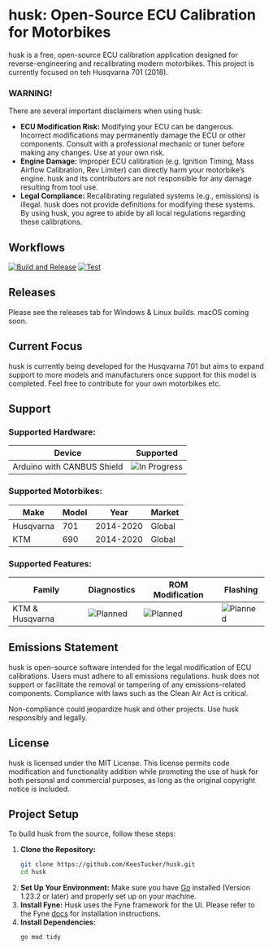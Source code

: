 ﻿# husk: Open-Source ECU Calibration for Motorbikes

husk is a free, open-source ECU calibration application designed for reverse-engineering and recalibrating modern motorbikes. This project is currently focused on teh Husqvarna 701 (2018).

### WARNING!

There are several important disclaimers when using husk:

- **ECU Modification Risk:** Modifying your ECU can be dangerous. Incorrect modifications may permanently damage the ECU or other components. Consult with a professional mechanic or tuner before making any changes. Use at your own risk.
- **Engine Damage:** Improper ECU calibration (e.g. Ignition Timing, Mass Airflow Calibration, Rev Limiter) can directly harm your motorbike’s engine. husk and its contributors are not responsible for any damage resulting from tool use.
- **Legal Compliance:** Recalibrating regulated systems (e.g., emissions) is illegal. husk does not provide definitions for modifying these systems. By using husk, you agree to abide by all local regulations regarding these calibrations.

## Workflows
[![Build and Release](https://github.com/KeesTucker/husk/actions/workflows/build-release.yml/badge.svg)](https://github.com/KeesTucker/husk/actions/workflows/build-release.yml)
[![Test](https://github.com/KeesTucker/husk/actions/workflows/test.yml/badge.svg)](https://github.com/KeesTucker/husk/actions/workflows/test.yml)

## Releases
Please see the releases tab for Windows & Linux builds. macOS coming soon.

## Current Focus

husk is currently being developed for the Husqvarna 701 but aims to expand support to more models and manufacturers once support for this model is completed. Feel free to contribute for your own motorbikes etc.

## Support
### Supported Hardware:
  | Device                     | Supported                                                                |
  |----------------------------|--------------------------------------------------------------------------|
  | Arduino with CANBUS Shield | ![In Progress](https://badgen.net/badge/color/In%20Progress/blue?label=) |

### Supported Motorbikes:
  | Make      | Model | Year      | Market |
  |-----------|-------|-----------|--------|
  | Husqvarna | 701   | 2014-2020 | Global |
  | KTM       | 690   | 2014-2020 | Global |

### Supported Features:
| Family          | Diagnostics                                                      | ROM Modification                                                 | Flashing                                                         |
|-----------------|------------------------------------------------------------------|------------------------------------------------------------------|------------------------------------------------------------------|
| KTM & Husqvarna | ![Planned](https://badgen.net/badge/color/Planned/purple?label=) | ![Planned](https://badgen.net/badge/color/Planned/purple?label=) | ![Planned](https://badgen.net/badge/color/Planned/purple?label=) |

## Emissions Statement

husk is open-source software intended for the legal modification of ECU calibrations. Users must adhere to all emissions regulations. husk does not support or facilitate the removal or tampering of any emissions-related components. Compliance with laws such as the Clean Air Act is critical.

Non-compliance could jeopardize husk and other projects. Use husk responsibly and legally.

## License

husk is licensed under the MIT License. This license permits code modification and functionality addition while promoting the use of husk for both personal and commercial purposes, as long as the original copyright notice is included.

## Project Setup

To build husk from the source, follow these steps:

1. **Clone the Repository:**
   ```bash
   git clone https://github.com/KeesTucker/husk.git
   cd husk
   ```
2. **Set Up Your Environment:**
   Make sure you have [Go](https://golang.org/dl/) installed (Version 1.23.2 or later) and properly set up on your machine.
3. **Install Fyne:**
   Husk uses the Fyne framework for the UI. Please refer to the Fyne [docs](https://docs.fyne.io/started/) for installation instructions.
4. **Install Dependencies:**
   ```bash
   go mod tidy
   ```
